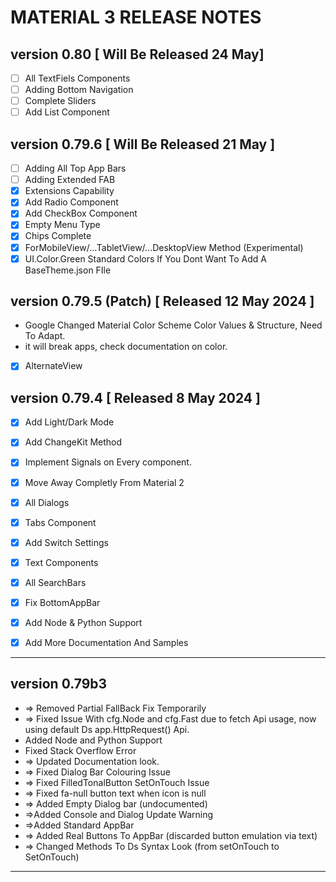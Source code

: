 # MATERIAL 3 RELEASE NOTES

## version 0.80 [ Will Be Released 24 May]
- [ ]  All TextFiels Components
- [ ]  Adding Bottom Navigation
- [ ]  Complete Sliders
- [ ]  Add List Component

## version 0.79.6 [ Will Be Released 21 May ]

- [ ]  Adding All Top App Bars
- [ ]  Adding Extended FAB
- [x]  Extensions Capability
- [x]  Add Radio Component
- [x]  Add CheckBox Component
- [x]  Empty Menu Type
- [x]  Chips Complete
- [x]  ForMobileView/...TabletView/...DesktopView Method (Experimental)
- [x]  UI.Color.Green Standard Colors If You Dont Want To Add A BaseTheme.json FIle

## version 0.79.5 (Patch) [ Released 12 May 2024 ]
- Google Changed Material Color Scheme Color Values & Structure, Need To Adapt.
- it will break apps, check documentation on color.
- [x]  AlternateView

## version 0.79.4 [ Released 8 May 2024 ]

- [x]  Add Light/Dark Mode
- [x]  Add ChangeKit Method
- [x]  Implement Signals on Every component.
- [x]  Move Away Completly From Material 2
- [x]  All Dialogs
- [x]  Tabs Component

- [x]  Add Switch Settings
- [x]  Text Components
- [x]  All SearchBars

- [x]  Fix BottomAppBar
- [x]  Add Node & Python Support
- [x]  Add More Documentation And Samples

---

## version 0.79b3

- => Removed Partial FallBack Fix Temporarily
- => Fixed Issue With cfg.Node and cfg.Fast due to fetch Api usage, now using
default Ds app.HttpRequest() Api.
- Added Node and Python Support
- Fixed Stack Overflow Error
- => Updated Documentation look.
- => Fixed Dialog Bar Colouring Issue
- => Fixed FilledTonalButton SetOnTouch Issue
- => Fixed fa-null button text when icon is null
- => Added Empty Dialog bar (undocumented)
- =>Added Console and Dialog Update Warning
- =>Added Standard AppBar
- => Added Real Buttons To AppBar (discarded button emulation via text)
- => Changed Methods To Ds Syntax Look (from setOnTouch to SetOnTouch)

---
